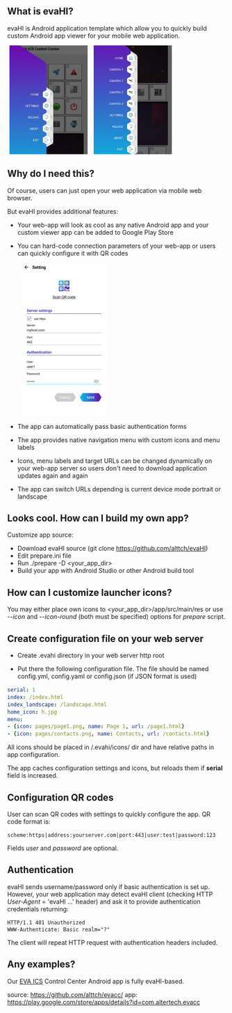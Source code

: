 What is evaHI?
--------------

evaHI is Android application template which allow you to quickly build custom
Android app viewer for your mobile web application.

<div>
<img hspace="5" src="./examples/1.jpg" alt="Interface example" height="250" />
<img hspace="5" src="./examples/2.jpg" alt="Interface example" height="250" />
</div>

Why do I need this?
-------------------

Of course, users can just open your web application via mobile web browser.

But evaHI provides additional features:

* Your web-app will look as cool as any native Android app and your custom
  viewer app can be added to Google Play Store

* You can hard-code connection parameters of your web-app or users can quickly
  configure it with QR codes
  
  <img hspace="10" src="./examples/3.jpg" alt="Interface example" height="350" />

* The app can automatically pass basic authentication forms

* The app provides native navigation menu with custom icons and menu labels

* Icons, menu labels and target URLs can be changed dynamically on your web-app
  server so users don't need to download application updates again and again

* The app can switch URLs depending is current device mode portrait or
  landscape

Looks cool. How can I build my own app?
---------------------------------------

Customize app source:

* Download evaHI source (git clone https://github.com/alttch/evaHI)
* Edit prepare.ini file
* Run ./prepare -D <your_app_dir>
* Build your app with Android Studio or other Android build tool

How can I customize launcher icons?
-----------------------------------

You may either place own icons to <your_app_dir>/app/src/main/res or use
*--icon* and *--icon-round* (both must be specified) options for *prepare*
script.

Create configuration file on your web server
--------------------------------------------

* Create .evahi directory in your web server http root

* Put there the following configuration file. The file should be named
  config.yml, config.yaml or config.json (if JSON format is used)

```yaml
serial: 1
index: /index.html
index_landscape: /landscape.html
home_icon: h.jpg
menu:
- {icon: pages/page1.png, name: Page 1, url: /page1.html}
- {icon: pages/contacts.png, name: Contacts, url: /contacts.html}
```

All icons should be placed in /.evahi/icons/ dir and have relative paths in
app configuration.

The app caches configuration settings and icons, but reloads them if **serial**
field is increased.

Configuration QR codes
----------------------

User can scan QR codes with settings to quickly configure the app. QR code
format is:

    scheme:https|address:yourserver.com|port:443|user:test|password:123
  
Fields _user_ and _password_ are optional.

Authentication
--------------

evaHI sends username/password only if basic authentication is set up. However,
your web application may detect evaHI client (checking HTTP *User-Agent* =
'evaHI ...' header) and ask it to provide authentication credentials returning:

    HTTP/1.1 401 Unauthorized
    WWW-Authenticate: Basic realm="?"

The client will repeat HTTP request with authentication headers included.

Any examples?
-------------

Our [EVA ICS](https://www.eva-ics.com/) Control Center Android app is fully
evaHI-based.

source: https://github.com/alttch/evacc/
app: https://play.google.com/store/apps/details?id=com.altertech.evacc

